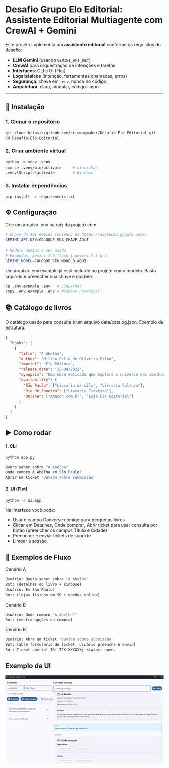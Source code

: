 # Desafio Grupo Elo Editorial: Assistente Editorial Multiagente com CrewAI + Gemini

Este projeto implementa um **assistente editorial** conforme os requisitos do desafio:

- **LLM Gemini** (usando `GEMINI_API_KEY`)
- **CrewAI** para orquestração de intenções e tarefas
- **Interfaces**: CLI e UI (Flet)
- **Logs básicos** (intenção, ferramentas chamadas, erros)
- **Segurança**: chave em `.env`, nunca no código
- **Arquitetura**: clara, modular, código limpo

---

## 🚀 Instalação

### 1. Clonar o repositório
```bash
git clone https://github.com/criswagmaker/Desafio-Elo-Editorial.git
cd Desafio-Elo-Editorial
```

### 2. Criar ambiente virtual
```bash
python -m venv .venv
source .venv/bin/activate     # Linux/Mac
.venv\Scripts\activate        # Windows
```
### 3. Instalar dependências
```bash
pip install -r requirements.txt
```

## ⚙️ Configuração
Crie um arquivo .env na raiz do projeto com

```bash
# Chave da API Gemini (obtenha em https://aistudio.google.com/)
GEMINI_API_KEY=COLOQUE_SUA_CHAVE_AQUI

# Modelo Gemini a ser usado
# Exemplos: gemini-1.5-flash | gemini-1.5-pro
GEMINI_MODEL=COLOQUE_SEU_MODELO_AQUI
```

Um arquivo .env.example já está incluído no projeto como modelo.
Basta copiá-lo e preencher sua chave e modelo:

```bash
cp .env.example .env   # Linux/Mac
copy .env.example .env # Windows PowerShell
```

## 📚 Catálogo de livros

O catálogo usado para consulta é um arquivo data/catalog.json.
Exemplo de estrutura:
```json
{
  "books": [
    {
      "title": "A Abelha",
      "author": "Milton Célio de Oliveira Filho",
      "imprint": "Elo Editora",
      "release_date": "15/04/2022",
      "synopsis": "Uma obra delicada que explora o universo das abelhas e sua importância para a natureza.",
      "availability": {
        "São Paulo": ["Livraria da Vila", "Livraria Cultura"],
        "Rio de Janeiro": ["Livraria Travessa"],
        "Online": ["Amazon.com.br", "Loja Elo Editorial"]
      }
    }
  ]
}
```
## ▶️ Como rodar
#### 1. CLI

```bash
python app.py
```

```bash
Quero saber sobre "A Abelha"
Onde compro A Abelha em São Paulo?
Abrir um ticket 'Dúvida sobre submissão'
```

#### 2. UI (Flet)

```bash
python -m ui.app
```
Na interface você pode:

- Usar o campo Converse comigo para perguntas livres
- Clicar em Detalhes, Onde comprar, Abrir ticket para usar consulta por botão (preencher os campos Título e Cidade)
- Preencher e enviar tickets de suporte
- Limpar a sessão

## 🧪 Exemplos de Fluxo
Cenário A
```bash
Usuário: Quero saber sobre "A Abelha"
Bot: (detalhes do livro + sinopse)
Usuário: Em São Paulo?
Bot: (lojas físicas em SP + opções online)
```
Cenário B
```bash
Usuário: Onde compro "A Abelha"?
Bot: (mostra opções de compra)
```
Cenário B
```bash
Usuário: Abra um ticket 'Dúvida sobre submissão'
Bot: (abre formulário de ticket, usuário preenche e envia)
Bot: Ticket aberto! ID: TCK-XXXXXX; status: open.
```

## Exemplo da UI
![Exemplo da interface Flet](docs/ui-example.png)
